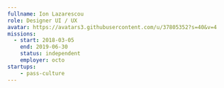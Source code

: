 ```yaml
---
fullname: Ion Lazarescou
role: Designer UI / UX
avatar: https://avatars3.githubusercontent.com/u/37805352?s=40&v=4
missions:
  - start: 2018-03-05
    end: 2019-06-30
    status: independent
    employer: octo
startups:
    - pass-culture
---
```

